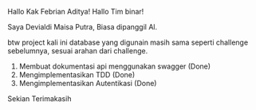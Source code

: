 Hallo Kak Febrian Aditya!
Hallo Tim binar!

Saya Devialdi Maisa Putra, Biasa dipanggil Al.

btw project kali ini database yang digunain masih sama seperti challenge sebelumnya, sesuai arahan dari challenge.

1. Membuat dokumentasi api menggunakan swagger (Done)
2. Mengimplementasikan TDD (Done)
3. Mengimplementasikan Autentikasi (Done)


Sekian Terimakasih